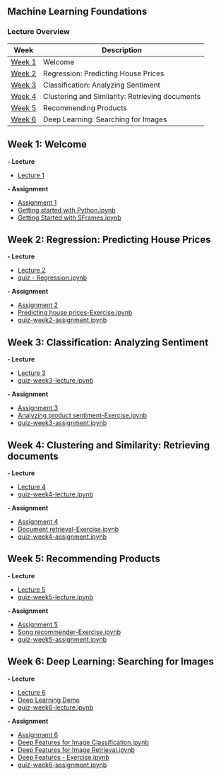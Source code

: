 Machine Learning Foundations
---

### Lecture Overview

| Week | Description |
|--------------------------------------------------------------------------------------------------------------|-------------------------------------------------------------------------------------------------------------------------------------------------------------------|
| [Week 1](#week-1-welcome) | Welcome |
| [Week 2](#week-2-regression-predicting-house-prices) | Regression: Predicting House Prices |
| [Week 3](#week-3-classification-analyzing-sentiment) | Classification: Analyzing Sentiment |
| [Week 4](#week-4-clustering-and-similarity-retrieving-documents) | Clustering and Similarity: Retrieving documents |
| [Week 5](#week-5-recommending-products) | Recommending Products |
| [Week 6](#week-6-deep-learning-searching-for-images) | Deep Learning: Searching for Images |

## Week 1: Welcome

**- Lecture**

- [Lecture 1](https://github.com/tuanavu/coursera-university-of-washington/tree/master/machine_learning/1_machine_learning_foundations/lecture/week1)

**- Assignment**

- [Assignment 1](https://github.com/tuanavu/coursera-university-of-washington/tree/master/machine_learning/1_machine_learning_foundations/assignment/week1)
- [Getting started with Python.ipynb](http://nbviewer.jupyter.org/github/tuanavu/coursera-university-of-washington/blob/master/machine_learning/1_machine_learning_foundations/assignment/week1/Getting%20started%20with%20iPython%20Notebook.ipynb)
- [Getting Started with SFrames.ipynb](http://nbviewer.jupyter.org/github/tuanavu/coursera-university-of-washington/blob/master/machine_learning/1_machine_learning_foundations/assignment/week1/Getting%20Started%20with%20SFrames.ipynb)


## Week 2: Regression: Predicting House Prices

**- Lecture**

- [Lecture 2](https://github.com/tuanavu/coursera-university-of-washington/tree/master/machine_learning/1_machine_learning_foundations/lecture/week2)
- [quiz - Regression.ipynb](http://nbviewer.jupyter.org/github/tuanavu/coursera-university-of-washington/blob/master/machine_learning/1_machine_learning_foundations/lecture/week2/quiz%20-%20Regression.ipynb)

**- Assignment**

- [Assignment 2](https://github.com/tuanavu/coursera-university-of-washington/tree/master/machine_learning/1_machine_learning_foundations/assignment/week2)
- [Predicting house prices-Exercise.ipynb](http://nbviewer.jupyter.org/github/tuanavu/coursera-university-of-washington/blob/master/machine_learning/1_machine_learning_foundations/assignment/week2/Predicting%20house%20prices-Exercise.ipynb)
- [quiz-week2-assignment.ipynb](http://nbviewer.jupyter.org/github/tuanavu/coursera-university-of-washington/blob/master/machine_learning/1_machine_learning_foundations/assignment/week2/quiz-week2-assignment.ipynb)


## Week 3: Classification: Analyzing Sentiment

**- Lecture**

- [Lecture 3](https://github.com/tuanavu/coursera-university-of-washington/tree/master/machine_learning/1_machine_learning_foundations/lecture/week3)
- [quiz-week3-lecture.ipynb](http://nbviewer.jupyter.org/github/tuanavu/coursera-university-of-washington/blob/master/machine_learning/1_machine_learning_foundations/lecture/week3/quiz-week3-lecture.ipynb)

**- Assignment**

- [Assignment 3](https://github.com/tuanavu/coursera-university-of-washington/tree/master/machine_learning/1_machine_learning_foundations/assignment/week3)
- [Analyzing product sentiment-Exercise.ipynb](http://nbviewer.jupyter.org/github/tuanavu/coursera-university-of-washington/blob/master/machine_learning/1_machine_learning_foundations/assignment/week3/Analyzing%20product%20sentiment-Exercise.ipynb)
- [quiz-week3-assignment.ipynb](http://nbviewer.jupyter.org/github/tuanavu/coursera-university-of-washington/blob/master/machine_learning/1_machine_learning_foundations/assignment/week3/quiz-week3-assignment.ipynb)

## Week 4: Clustering and Similarity: Retrieving documents

**- Lecture**

- [Lecture 4](https://github.com/tuanavu/coursera-university-of-washington/tree/master/machine_learning/1_machine_learning_foundations/lecture/week4)
- [quiz-week4-lecture.ipynb](http://nbviewer.jupyter.org/github/tuanavu/coursera-university-of-washington/blob/master/machine_learning/1_machine_learning_foundations/lecture/week4/quiz-week4-lecture.ipynb)

**- Assignment**

- [Assignment 4](https://github.com/tuanavu/coursera-university-of-washington/tree/master/machine_learning/1_machine_learning_foundations/assignment/week4)
- [Document retrieval-Exercise.ipynb](http://nbviewer.jupyter.org/github/tuanavu/coursera-university-of-washington/blob/master/machine_learning/1_machine_learning_foundations/assignment/week4/Document%20retrieval-Exercise.ipynb)
- [quiz-week4-assignment.ipynb](http://nbviewer.jupyter.org/github/tuanavu/coursera-university-of-washington/blob/master/machine_learning/1_machine_learning_foundations/lecture/week4/quiz-week4-lecture.ipynb)


## Week 5: Recommending Products

**- Lecture**

- [Lecture 5](https://github.com/tuanavu/coursera-university-of-washington/tree/master/machine_learning/1_machine_learning_foundations/lecture/week5)
- [quiz-week5-lecture.ipynb](http://nbviewer.jupyter.org/github/tuanavu/coursera-university-of-washington/blob/master/machine_learning/1_machine_learning_foundations/lecture/week5/quiz-week5-lecture.ipynb)

**- Assignment**

- [Assignment 5](https://github.com/tuanavu/coursera-university-of-washington/tree/master/machine_learning/1_machine_learning_foundations/assignment/week5)
- [Song recommender-Exercise.ipynb](https://github.com/tuanavu/coursera-university-of-washington/blob/master/machine_learning/1_machine_learning_foundations/assignment/week5/Song%20recommender-Exercise.ipynb)
- [quiz-week5-assignment.ipynb](http://nbviewer.jupyter.org/github/tuanavu/coursera-university-of-washington/blob/master/machine_learning/1_machine_learning_foundations/assignment/week5/quiz-week5-assignment.ipynb)

## Week 6: Deep Learning: Searching for Images

**- Lecture**

- [Lecture 6](https://github.com/tuanavu/coursera-university-of-washington/tree/master/machine_learning/1_machine_learning_foundations/lecture/week6)
- [Deep Learning Demo](http://phototag.herokuapp.com/#)
- [quiz-week6-lecture.ipynb](http://nbviewer.jupyter.org/github/tuanavu/coursera-university-of-washington/blob/master/machine_learning/1_machine_learning_foundations/lecture/week6/quiz-week6-lecture.ipynb)

**- Assignment**

- [Assignment 6](https://github.com/tuanavu/coursera-university-of-washington/tree/master/machine_learning/1_machine_learning_foundations/assignment/week6)
- [Deep Features for Image Classification.ipynb](http://nbviewer.jupyter.org/github/tuanavu/coursera-university-of-washington/blob/master/machine_learning/1_machine_learning_foundations/assignment/week6/Deep%20Features%20for%20Image%20Classification.ipynb)
- [Deep Features for Image Retrieval.ipynb](http://nbviewer.jupyter.org/github/tuanavu/coursera-university-of-washington/blob/master/machine_learning/1_machine_learning_foundations/assignment/week6/Deep%20Features%20for%20Image%20Retrieval.ipynb)
- [Deep Features - Exercise.ipynb](http://nbviewer.jupyter.org/github/tuanavu/coursera-university-of-washington/blob/master/machine_learning/1_machine_learning_foundations/assignment/week6/Deep%20Features%20-%20Exercise.ipynb)
- [quiz-week6-assignment.ipynb](http://nbviewer.jupyter.org/github/tuanavu/coursera-university-of-washington/blob/master/machine_learning/1_machine_learning_foundations/assignment/week6/quiz-week6-assignment.ipynb)
